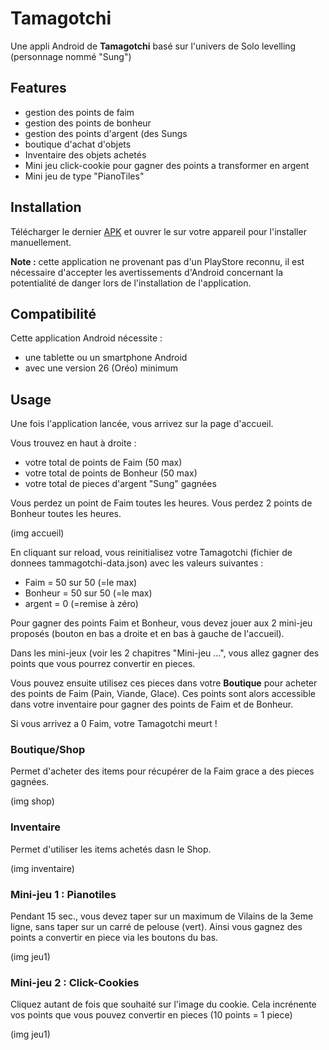 # Tamagotchi
Une appli Android de **Tamagotchi** basé sur l'univers de Solo levelling (personnage nommé "Sung")

## Features
* gestion des points de faim
* gestion des points de bonheur
* gestion des points d'argent (des Sungs
* boutique d'achat d'objets
* Inventaire des objets achetés
* Mini jeu click-cookie pour gagner des points a transformer en argent
* Mini jeu de type "PianoTiles" 

## Installation
Télécharger le dernier [APK](https://)
et ouvrer le sur votre appareil pour l'installer manuellement.

**Note :** cette application ne provenant pas d'un PlayStore reconnu, il est nécessaire d'accepter les avertissements d'Android concernant la potentialité de danger lors de l'installation de l'application.

## Compatibilité
Cette application Android nécessite :
- une tablette ou un smartphone Android
- avec une version 26 (Oréo) minimum

## Usage
Une fois l'application lancée, vous arrivez sur la page d'accueil.  

Vous trouvez en haut à droite :
* votre total de points de Faim (50 max)
* votre total de points de Bonheur (50 max)
* votre total de pieces d'argent "Sung" gagnées

Vous perdez un point de Faim toutes les heures.
Vous perdez 2 points de Bonheur toutes les heures.

(img accueil)

En cliquant sur reload, vous reinitialisez votre Tamagotchi (fichier de donnees tammagotchi-data.json) avec les valeurs suivantes :
* Faim = 50 sur 50 (=le max)
* Bonheur = 50 sur 50 (=le max)
* argent = 0 (=remise à zéro)

Pour gagner des points Faim et Bonheur, vous devez jouer aux 2 mini-jeu proposés (bouton en bas a droite et en bas à gauche de l'accueil).

Dans les mini-jeux (voir les 2 chapitres "Mini-jeu ...", vous allez gagner des points que vous pourrez convertir en pieces.

Vous pouvez ensuite utilisez ces pieces dans votre **Boutique** pour acheter des points de Faim (Pain, Viande, Glace). 
Ces points sont alors accessible dans votre inventaire pour gagner des points de Faim et de Bonheur.

Si vous arrivez a 0 Faim, votre Tamagotchi meurt !

### Boutique/Shop
Permet d'acheter des items pour récupérer de la Faim grace a des pieces gagnées.

(img shop)

### Inventaire
Permet d'utiliser les items achetés dasn le Shop.

(img inventaire)

### Mini-jeu 1 : Pianotiles
Pendant 15 sec., vous devez taper sur un maximum de Vilains de la 3eme ligne, sans taper sur un carré de pelouse (vert).
Ainsi vous gagnez des points a convertir en piece via les boutons du bas.

(img jeu1)

### Mini-jeu 2 : Click-Cookies
Cliquez autant de fois que souhaité sur l'image du cookie. Cela incrénente vos points que vous pouvez convertir en pieces (10 points = 1 piece)

(img jeu1)
